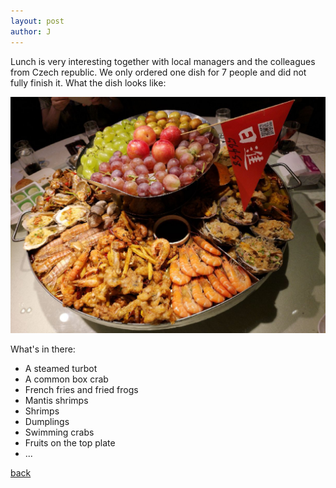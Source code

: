 ```yaml
---
layout: post
author: J
---
```


Lunch is very interesting together with local managers and the colleagues from
Czech republic. We only ordered one dish for 7 people and did not fully finish
it. What the dish looks like:

![日进一片海(picture from Internet)](../assets/img/rijinyipianhai.jpg)

What's in there:

- A steamed turbot
- A common box crab
- French fries and fried frogs
- Mantis shrimps
- Shrimps
- Dumplings
- Swimming crabs
- Fruits on the top plate
- ...

[back](https://yifanjiang.github.io/)
